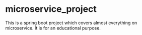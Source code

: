 # microservice_project
This is a spring boot project which covers almost everything on microservice. 
It is for an educational purpose.
